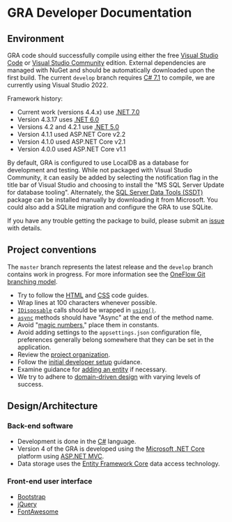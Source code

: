 # GRA Developer Documentation

## Environment

GRA code should successfully compile using either the free [Visual Studio Code](https://code.visualstudio.com/) or [Visual Studio Community](https://www.visualstudio.com/vs/community/) edition. External dependencies are managed with NuGet and should be automatically downloaded upon the first build. The current `develop` branch requires [C# 7.1](https://docs.microsoft.com/en-us/dotnet/csharp/whats-new/csharp-7-1) to compile, we are currently using Visual Studio 2022.

Framework history:

- Current work (versions 4.4.x) use [.NET 7.0](https://docs.microsoft.com/en-us/dotnet/core/whats-new/dotnet-7)
- Version 4.3.17 uses [.NET 6.0](https://docs.microsoft.com/en-us/dotnet/core/whats-new/dotnet-6)
- Versions 4.2 and 4.2.1 use [.NET 5.0](https://docs.microsoft.com/en-us/dotnet/core/whats-new/dotnet-5)
- Version 4.1.1 used ASP.NET Core v2.2
- Version 4.1.0 used ASP.NET Core v2.1
- Version 4.0.0 used ASP.NET Core v1.1

By default, GRA is configured to use LocalDB as a database for development and testing. While not packaged with Visual Studio Community, it can easily be added by selecting the notification flag in the title bar of Visual Studio and choosing to install the "MS SQL Server Update for database tooling". Alternately, the [SQL Server Data Tools (SSDT)](https://msdn.microsoft.com/en-us/library/hh272686.aspx) package can be installed manually by downloading it from Microsoft. You could also add a SQLite migration and configure the GRA to use SQLite.

If you have any trouble getting the package to build, please submit an [issue](https://github.com/MCLD/greatreadingadventure/issues/new) with details.

## Project conventions

The `master` branch represents the latest release and the `develop` branch contains work in progress. For more information see the [OneFlow Git branching model](http://endoflineblog.com/oneflow-a-git-branching-model-and-workflow).

- Try to follow the [HTML](http://codeguide.co/#html) and [CSS](http://codeguide.co/#css) code guides.
- Wrap lines at 100 characters whenever possible.
- [`IDisposable`](https://msdn.microsoft.com/en-us/library/system.idisposable.aspx) calls should be wrapped in [`using()`](https://docs.microsoft.com/en-us/dotnet/csharp/language-reference/keywords/using-statement).
- [`async`](https://docs.microsoft.com/en-us/dotnet/standard/async-in-depth) methods should have "Async" at the end of the method name.
- Avoid "[magic numbers](<https://en.wikipedia.org/wiki/Magic_number_(programming)>)," place them in constants.
- Avoid adding settings to the `appsettings.json` configuration file, preferences generally belong somewhere that they can be set in the application.
- Review the [project organization](project-organization.md).
- Follow the [initial developer setup](initial-developer-setup.md) guidance.
- Examine guidance for [adding an entity](adding-an-entity.md) if necessary.
- We try to adhere to [domain-driven design](https://en.wikipedia.org/wiki/Domain-driven_design) with varying levels of success.

## Design/Architecture

### Back-end software

- Development is done in the [C#](https://docs.microsoft.com/en-us/dotnet/csharp/) language.
- Version 4 of the GRA is developed using the [Microsoft .NET Core](https://www.microsoft.com/net/core) platform using [ASP.NET MVC](https://www.asp.net/mvc).
- Data storage uses the [Entity Framework Core](https://docs.microsoft.com/en-us/ef/core/) data access technology.

### Front-end user interface

- [Bootstrap](http://getbootstrap.com/)
- [jQuery](https://jquery.com/)
- [FontAwesome](https://fontawesome.com/)
